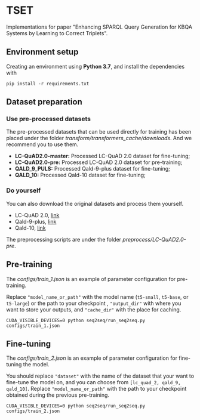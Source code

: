 # TSET

Implementations for paper "Enhancing SPARQL Query Generation for KBQA Systems by Learning to Correct Triplets".

## Environment setup

Creating an environment using  **Python 3.7**, and install the dependencies with

```
pip install -r requirements.txt
```

## Dataset preparation

### Use pre-processed datasets

The pre-processed datasets that can be used directly for training has been placed under the folder *transform/transformers_cache/downloads*. And we recommend you to use them.

- **LC-QuAD2.0-master:** Processed LC-QuAD 2.0 dataset for fine-tuning;
- **LC-QuAD2.0-pre:** Processed LC-QuAD 2.0 dataset for pre-training;
- **QALD_9_PULS:** Processed Qald-9-plus dataset for fine-tuning;
- **QALD_10:** Processed Qald-10 dataset for fine-tuning;

### Do yourself

You can also download the original datasets and process them yourself. 

- LC-QuAD 2.0, [link](https://github.com/debayan/gett-qa/tree/main/lcquad2/dataset)
- Qald-9-plus, [link](https://github.com/KGQA/qald_9_plus)
- Qald-10, [link](https://github.com/KGQA/QALD-10/tree/main)

The preprocessing scripts are under the folder *preprocess/LC-QuAD2.0-pre*.

## Pre-training

The *configs/train_1.json* is an example of parameter configuration for pre-training.

Replace `"model_name_or_path"` with the model name (`t5-small`, `t5-base`, or `t5-large`) or  the path to your checkpoint ,  `"output_dir"` with where you want to store your outputs,  and `"cache_dir"` with the place for caching. 

```
CUDA_VISIBLE_DEVICES=0 python seq2seq/run_seq2seq.py configs/train_1.json
```

## Fine-tuning

The *configs/train_2.json* is an example of parameter configuration for fine-tuning the model.

You should replace `"dataset"` with the name of the dataset that your want to fine-tune the model on, and you can choose from `[lc_quad_2, qald_9, qald_10]`. Replace `"model_name_or_path"` with the path to your checkpoint obtained during the previous pre-training.

```
CUDA_VISIBLE_DEVICES=0 python seq2seq/run_seq2seq.py configs/train_2.json
```

